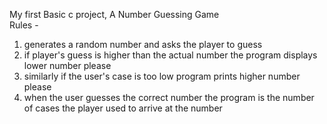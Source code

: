 My first Basic c project, A Number Guessing Game 
<br>
Rules - 
1. generates a random number and asks the player to guess
2. if player's guess is higher than the actual number the program displays lower number please
3. similarly if the user's case is too low program prints higher number please
4. when the user guesses the correct number the program is the number of cases the player used to arrive at the number

